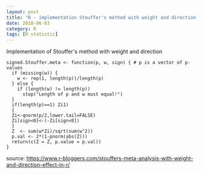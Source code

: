 ```yaml
---
layout: post
title: "R - implementation Stouffer's method with weight and direction'"
date: 2018-06-03
category: R
tags: [R statistic]
---
```


Implementation of Stouffer's method with weight and direction

```
signed.Stouffer.meta <- function(p, w, sign) { # p is a vector of p-values
  if (missing(w)) {
    w <- rep(1, length(p))/length(p)
  } else {
    if (length(w) != length(p))
      stop("Length of p and w must equal!")
  }
  if(length(p)==1) Zi1)
  {
  Zi<-qnorm(p/2,lower.tail=FALSE) 
  Zi[sign<0]<-(-Zi[sign<0])
  }
  Z  <- sum(w*Zi)/sqrt(sum(w^2))
  p.val <- 2*(1-pnorm(abs(Z)))
  return(c(Z = Z, p.value = p.val))
}
```
source: https://www.r-bloggers.com/stouffers-meta-analysis-with-weight-and-direction-effect-in-r/


